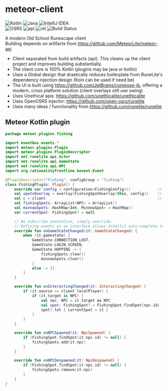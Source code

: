 # meteor-client

 ![Kotlin](https://img.shields.io/badge/kotlin-%230095D5.svg?style=for-the-badge&logo=kotlin&logoColor=white) ![Java](https://img.shields.io/badge/java-%23ED8B00.svg?style=for-the-badge&logo=java&logoColor=white) ![IntelliJ IDEA](https://img.shields.io/badge/IntelliJIDEA-000000.svg?style=for-the-badge&logo=intellij-idea&logoColor=white)  
![OSRS](https://img.shields.io/badge/osrs-203-blue.svg) ![api](https://img.shields.io/badge/api-1.1.2-blue.svg) ![rel](https://img.shields.io/badge/rel-2-blue.svg) ![Build Status](https://img.shields.io/github/workflow/status/meteorlite/meteor-client/Build%20MeteorLite)


A modern Old School Runescape client  
Building depends on artifacts from https://github.com/MeteorLite/meteor-api

- Client separated from build artifacts (api). This cleans up the client project and improves building substantially.
- The client core is 100% Kotlin (plugins may be java or kotlin)
- Uses a Global design that drastically reduces boilerplate from RuneLite's dependency injection design (Koin can be used if need be)
- The UI is built using https://github.com/JetBrains/compose-jb, offering a modern, cross platform solution (client overlays still use swing)
- Uses Unethical apis: https://github.com/unethicalite/unethicalite
- Uses OpenOSRS injector: https://github.com/open-osrs/runelite
- Uses many ideas / functionality from https://github.com/runelite/runelite


## Meteor Kotlin plugin  
```kotlin
package meteor.plugins.fishing

import eventbus.events.*
import meteor.plugins.Plugin
import meteor.plugins.PluginDescriptor
import net.runelite.api.Actor
import net.runelite.api.GameState
import net.runelite.api.NPC
import org.rationalityfrontline.kevent.Event

@PluginDescriptor("Fishing", configGroup = "fishing")
class FishingPlugin: Plugin() {
    override var config = configuration<FishingConfig>()            // No need for a repetative Provides block here
    val spotsOverlay = overlay(FishingSpotOverlay(this, config))    // Overlays are enabled/disabled automatically if passed through overlay()
    val c = client                                                  // Commonly used objects are provided to plugins by default, this call is an unnecessary example
    val fishingSpots: ArrayList<NPC> = ArrayList()
    val minnowSpots: HashMap<Int, MinnowSpot> = HashMap()
    var currentSpot: FishingSpot? = null

    // No Subscribe annotation, simply override.
    // Defining events as an interface allows IntelliJ auto-complete to list all possible event methods
    override fun onGameStateChanged(it: GameStateChanged) {
        when (it.gamestate) {
            GameState.CONNECTION_LOST,
            GameState.LOGIN_SCREEN,
            GameState.HOPPING -> {
                fishingSpots.clear()
                minnowSpots.clear()
            }
            else -> {}
        }
    }

    override fun onInteractingChanged(it: InteractingChanged) {
        if (it.source == client.localPlayer) {
            if (it.target is NPC) {
                val npc: NPC = it.target as NPC
                val spot: FishingSpot? = FishingSpot.findSpot(npc.id)
                spot?.let { currentSpot = it }
            }
        }
    }

    override fun onNPCSpawned(it: NpcSpawned) {
        if (FishingSpot.findSpot(it.npc.id) != null) {
            fishingSpots.add(it.npc)
        }
    }

    override fun onNPCDespawned(it: NpcDespawned) {
        if (FishingSpot.findSpot(it.npc.id) != null) {
            fishingSpots.remove(it.npc)
        }
    }
}
```
